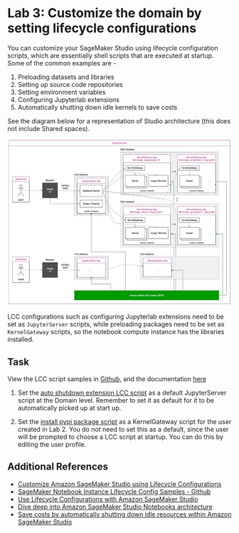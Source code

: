 # Lab 3: Customize the domain by setting lifecycle configurations

You can customize your SageMaker Studio using lifecycle configuration scripts, which are essentially shell scripts that are executed at startup.
Some of the common examples are - 
1. Preloading datasets and libraries
2. Setting up source code repositories
3. Setting environment variables
4. Configuring Jupyterlab extensions
5. Automatically shutting down idle kernels to save costs

See the diagram below for a representation of Studio architecture (this does not include Shared spaces).

![studio-arch](/img/studio-arch.jpg)

LCC configurations such as configuring Jupyterlab extensions need to be set as `JupyterServer` scripts, while preloading packages need to be set as `KernelGateway` scripts, so the notebook compute instance has the libraries installed. 

## Task

View the LCC script samples in [Github](https://github.com/aws-samples/sagemaker-studio-lifecycle-config-examples), and the documentation [here](https://docs.aws.amazon.com/sagemaker/latest/dg/studio-lcc-create.html)

1. Set the [auto shutdown extension LCC script](https://github.com/aws-samples/sagemaker-studio-lifecycle-config-examples/blob/main/scripts/install-autoshutdown-server-extension/on-jupyter-server-start.sh) as a default JupyterServer script at the Domain level. Remember to set it as default for it to be automatically picked up at start up. 

2. Set the [install pypi package script](https://github.com/aws-samples/sagemaker-studio-lifecycle-config-examples/blob/main/scripts/install-pip-package-on-kernel/on-kernel-start.sh) as a KernelGateway script for the user created in Lab 2. You do not need to set this as a default, since the user will be prompted to choose a LCC script at startup. You can do this by editing the user profile. 

## Additional References

- [Customize Amazon SageMaker Studio using Lifecycle Configurations](https://aws.amazon.com/blogs/machine-learning/customize-amazon-sagemaker-studio-using-lifecycle-configurations/)
- [SageMaker Notebook Instance Lifecycle Config Samples - Github](https://github.com/aws-samples/sagemaker-studio-lifecycle-config-examples)
- [Use Lifecycle Configurations with Amazon SageMaker Studio](https://docs.aws.amazon.com/sagemaker/latest/dg/studio-lcc.html)
- [Dive deep into Amazon SageMaker Studio Notebooks architecture](https://aws.amazon.com/blogs/machine-learning/dive-deep-into-amazon-sagemaker-studio-notebook-architecture/)
- [Save costs by automatically shutting down idle resources within Amazon SageMaker Studio](https://aws.amazon.com/blogs/machine-learning/save-costs-by-automatically-shutting-down-idle-resources-within-amazon-sagemaker-studio/)